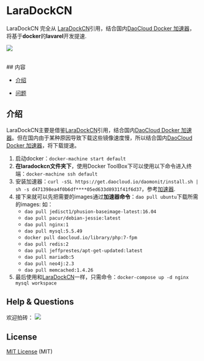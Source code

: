 # LaraDockCN

LaraDockCN 完全从 [LaraDockCN](https://github.com/LaraDock/laradock)引用，结合国内[DaoCloud Docker 加速器](http://www.daocloud.io/)，将基于**docker**的**lavarel**开发提速.


![](http://s18.postimg.org/fhykchl09/new_laradock_cover.png)

<br>
## 内容


- [介绍](#Intro)

- [问题](#Help)



<a name="Intro"></a>
## 介绍

LaraDockCN主要是借鉴[LaraDockCN](https://github.com/LaraDock/laradock)引用，结合国内[DaoCloud Docker 加速器](http://www.daocloud.io/)。但在国内由于某种原因导致下载这些镜像速度慢，所以结合国内[DaoCloud Docker 加速器](http://www.daocloud.io/)，将下载提速。

1. 启动docker：```docker-machine start default```
2. **在laradockcn文件夹下**，使用Docker ToolBox下可以使用以下命令进入终端：```docker-machine ssh default``` 
3. 安装加速器：```curl -sSL https://get.daocloud.io/daomonit/install.sh | sh -s d471398ea4f0b6df****05ed633d8931f41f6d37```，参考[加速器](https://dashboard.daocloud.io/mirror).
4. 接下来就可以先把需要的images通过**加速器命令**：```dao pull ubuntu```下载所需的images:
	如：
	- ```dao pull jedisct1/phusion-baseimage-latest:16.04```
	- ```dao pull pacur/debian-jessie:latest```
	- ```dao pull nginx:1```
	- ```dao pull mysql:5.5.49```
	- ```docker pull daocloud.io/library/php:7-fpm```
	- ```dao pull redis:2```
	- ```dao pull jeffprestes/apt-get-updated:latest```
	- ```dao pull mariadb:5```
	- ```dao pull neo4j:2.3```
	- ```dao pull memcached:1.4.26```
5. 最后使用和[LaraDockCN](https://github.com/LaraDock/laradock)一样，只需命令：```docker-compose up -d nginx mysql workspace```



## Help & Questions

欢迎拍砖：
![](http://ww2.sinaimg.cn/large/3ce6af96jw1f51t3ayfxsj20iq0ow787.jpg)


## License

[MIT License](https://github.com/laradock/laradock/blob/master/LICENSE) (MIT)
